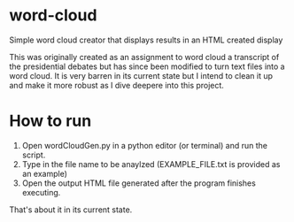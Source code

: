 # word-cloud
Simple word cloud creator that displays results in an HTML created display

This was originally created as an assignment to word cloud a transcript of the presidential debates but has since been modified
to turn text files into a word cloud. It is very barren in its current state but I intend to clean it up and make it more robust
as I dive deepere into this project.

# How to run
1. Open wordCloudGen.py in a python editor (or terminal) and run the script.
2. Type in the file name to be anaylzed (EXAMPLE_FILE.txt is provided as an example)
3. Open the output HTML file generated after the program finishes executing.

That's about it in its current state.
